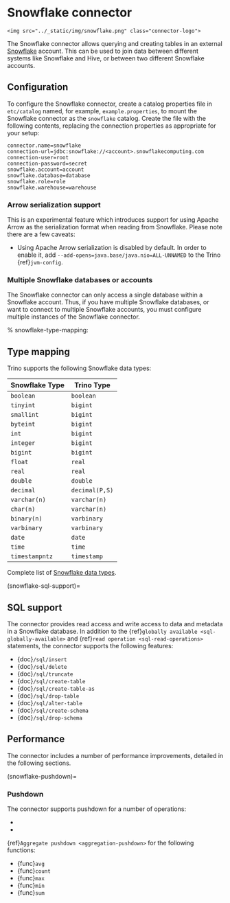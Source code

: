 # Snowflake connector

```{raw} html
<img src="../_static/img/snowflake.png" class="connector-logo">
```

The Snowflake connector allows querying and creating tables in an
external [Snowflake](https://www.snowflake.com/) account. This can be used to join data between
different systems like Snowflake and Hive, or between two different
Snowflake accounts.

## Configuration

To configure the Snowflake connector, create a catalog properties file
in `etc/catalog` named, for example, `example.properties`, to
mount the Snowflake connector as the `snowflake` catalog.
Create the file with the following contents, replacing the
connection properties as appropriate for your setup:

```none
connector.name=snowflake
connection-url=jdbc:snowflake://<account>.snowflakecomputing.com
connection-user=root
connection-password=secret
snowflake.account=account
snowflake.database=database
snowflake.role=role
snowflake.warehouse=warehouse
```

### Arrow serialization support

This is an experimental feature which introduces support for using Apache Arrow
as the serialization format when reading from Snowflake.  Please note there are
a few caveats:

- Using Apache Arrow serialization is disabled by default. In order to enable
  it,  add `--add-opens=java.base/java.nio=ALL-UNNAMED` to the Trino
  {ref}`jvm-config`.

### Multiple Snowflake databases or accounts

The Snowflake connector can only access a single database within
a Snowflake account. Thus, if you have multiple Snowflake databases,
or want to connect to multiple Snowflake accounts, you must configure
multiple instances of the Snowflake connector.

% snowflake-type-mapping:

## Type mapping

Trino supports the following Snowflake data types:

| Snowflake Type | Trino Type     |
| -------------- | -------------- |
| `boolean`      | `boolean`      |
| `tinyint`      | `bigint`       |
| `smallint`     | `bigint`       |
| `byteint`      | `bigint`       |
| `int`          | `bigint`       |
| `integer`      | `bigint`       |
| `bigint`       | `bigint`       |
| `float`        | `real`         |
| `real`         | `real`         |
| `double`       | `double`       |
| `decimal`      | `decimal(P,S)` |
| `varchar(n)`   | `varchar(n)`   |
| `char(n)`      | `varchar(n)`   |
| `binary(n)`    | `varbinary`    |
| `varbinary`    | `varbinary`    |
| `date`         | `date`         |
| `time`         | `time`         |
| `timestampntz` | `timestamp`    |

Complete list of [Snowflake data types](https://docs.snowflake.com/en/sql-reference/intro-summary-data-types.html).

(snowflake-sql-support)=

## SQL support

The connector provides read access and write access to data and metadata in
a Snowflake database.  In addition to the {ref}`globally available
<sql-globally-available>` and {ref}`read operation <sql-read-operations>`
statements, the connector supports the following features:

- {doc}`/sql/insert`
- {doc}`/sql/delete`
- {doc}`/sql/truncate`
- {doc}`/sql/create-table`
- {doc}`/sql/create-table-as`
- {doc}`/sql/drop-table`
- {doc}`/sql/alter-table`
- {doc}`/sql/create-schema`
- {doc}`/sql/drop-schema`

## Performance

The connector includes a number of performance improvements, detailed in the
following sections.

(snowflake-pushdown)=
### Pushdown

The connector supports pushdown for a number of operations:

- [](limit-pushdown)
- [](topn-pushdown)

{ref}`Aggregate pushdown <aggregation-pushdown>` for the following functions:

- {func}`avg`
- {func}`count`
- {func}`max`
- {func}`min`
- {func}`sum`

```{include} pushdown-correctness-behavior.fragment
```
